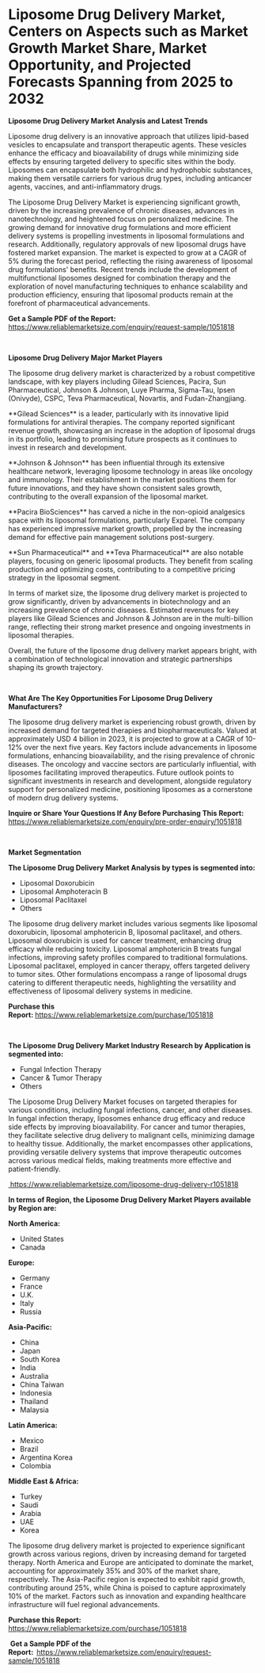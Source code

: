 <p><h1>Liposome Drug Delivery Market, Centers on Aspects such as Market Growth Market Share, Market Opportunity, and Projected Forecasts Spanning from 2025 to 2032</h1></p><p><strong>Liposome Drug Delivery Market Analysis and Latest Trends</strong></p>
<p><p>Liposome drug delivery is an innovative approach that utilizes lipid-based vesicles to encapsulate and transport therapeutic agents. These vesicles enhance the efficacy and bioavailability of drugs while minimizing side effects by ensuring targeted delivery to specific sites within the body. Liposomes can encapsulate both hydrophilic and hydrophobic substances, making them versatile carriers for various drug types, including anticancer agents, vaccines, and anti-inflammatory drugs.</p><p>The Liposome Drug Delivery Market is experiencing significant growth, driven by the increasing prevalence of chronic diseases, advances in nanotechnology, and heightened focus on personalized medicine. The growing demand for innovative drug formulations and more efficient delivery systems is propelling investments in liposomal formulations and research. Additionally, regulatory approvals of new liposomal drugs have fostered market expansion. The market is expected to grow at a CAGR of 5% during the forecast period, reflecting the rising awareness of liposomal drug formulations' benefits. Recent trends include the development of multifunctional liposomes designed for combination therapy and the exploration of novel manufacturing techniques to enhance scalability and production efficiency, ensuring that liposomal products remain at the forefront of pharmaceutical advancements.</p></p>
<p><strong>Get a Sample PDF of the Report:&nbsp;</strong> <a href="https://www.reliablemarketsize.com/enquiry/request-sample/1051818?utm_campaign=2868&utm_medium=2&utm_source=Github&utm_content=ia&utm_term=19042025&utm_id=liposome-drug-delivery">https://www.reliablemarketsize.com/enquiry/request-sample/1051818</a></p>
<p>&nbsp;</p>
<p><strong>Liposome Drug Delivery Major Market Players</strong></p>
<p><p>The liposome drug delivery market is characterized by a robust competitive landscape, with key players including Gilead Sciences, Pacira, Sun Pharmaceutical, Johnson & Johnson, Luye Pharma, Sigma-Tau, Ipsen (Onivyde), CSPC, Teva Pharmaceutical, Novartis, and Fudan-Zhangjiang.</p><p>**Gilead Sciences** is a leader, particularly with its innovative lipid formulations for antiviral therapies. The company reported significant revenue growth, showcasing an increase in the adoption of liposomal drugs in its portfolio, leading to promising future prospects as it continues to invest in research and development.</p><p>**Johnson & Johnson** has been influential through its extensive healthcare network, leveraging liposome technology in areas like oncology and immunology. Their establishment in the market positions them for future innovations, and they have shown consistent sales growth, contributing to the overall expansion of the liposomal market.</p><p>**Pacira BioSciences** has carved a niche in the non-opioid analgesics space with its liposomal formulations, particularly Exparel. The company has experienced impressive market growth, propelled by the increasing demand for effective pain management solutions post-surgery.</p><p>**Sun Pharmaceutical** and **Teva Pharmaceutical** are also notable players, focusing on generic liposomal products. They benefit from scaling production and optimizing costs, contributing to a competitive pricing strategy in the liposomal segment.</p><p>In terms of market size, the liposome drug delivery market is projected to grow significantly, driven by advancements in biotechnology and an increasing prevalence of chronic diseases. Estimated revenues for key players like Gilead Sciences and Johnson & Johnson are in the multi-billion range, reflecting their strong market presence and ongoing investments in liposomal therapies.</p><p>Overall, the future of the liposome drug delivery market appears bright, with a combination of technological innovation and strategic partnerships shaping its growth trajectory.</p></p>
<p>&nbsp;</p>
<p><strong>What Are The Key Opportunities For Liposome Drug Delivery Manufacturers?</strong></p>
<p><p>The liposome drug delivery market is experiencing robust growth, driven by increased demand for targeted therapies and biopharmaceuticals. Valued at approximately USD 4 billion in 2023, it is projected to grow at a CAGR of 10-12% over the next five years. Key factors include advancements in liposome formulations, enhancing bioavailability, and the rising prevalence of chronic diseases. The oncology and vaccine sectors are particularly influential, with liposomes facilitating improved therapeutics. Future outlook points to significant investments in research and development, alongside regulatory support for personalized medicine, positioning liposomes as a cornerstone of modern drug delivery systems.</p></p>
<p><strong>Inquire or Share Your Questions If Any Before Purchasing This Report:</strong> <a href="https://www.reliablemarketsize.com/enquiry/pre-order-enquiry/1051818?utm_campaign=2868&utm_medium=2&utm_source=Github&utm_content=ia&utm_term=19042025&utm_id=liposome-drug-delivery">https://www.reliablemarketsize.com/enquiry/pre-order-enquiry/1051818</a></p>
<p>&nbsp;</p>
<p><strong>Market Segmentation</strong></p>
<p><strong>The Liposome Drug Delivery Market Analysis by types is segmented into:</strong></p>
<p><ul><li>Liposomal Doxorubicin</li><li>Liposomal Amphoteracin B</li><li>Liposomal Paclitaxel</li><li>Others</li></ul></p>
<p><p>The liposome drug delivery market includes various segments like liposomal doxorubicin, liposomal amphotericin B, liposomal paclitaxel, and others. Liposomal doxorubicin is used for cancer treatment, enhancing drug efficacy while reducing toxicity. Liposomal amphotericin B treats fungal infections, improving safety profiles compared to traditional formulations. Liposomal paclitaxel, employed in cancer therapy, offers targeted delivery to tumor sites. Other formulations encompass a range of liposomal drugs catering to different therapeutic needs, highlighting the versatility and effectiveness of liposomal delivery systems in medicine.</p></p>
<p><strong>Purchase this Report:&nbsp;</strong><a href="https://www.reliablemarketsize.com/purchase/1051818?utm_campaign=2868&utm_medium=2&utm_source=Github&utm_content=ia&utm_term=19042025&utm_id=liposome-drug-delivery">https://www.reliablemarketsize.com/purchase/1051818</a></p>
<p>&nbsp;</p>
<p><strong>The Liposome Drug Delivery Market Industry Research by Application is segmented into:</strong></p>
<p><ul><li>Fungal Infection Therapy</li><li>Cancer & Tumor Therapy</li><li>Others</li></ul></p>
<p><p>The Liposome Drug Delivery Market focuses on targeted therapies for various conditions, including fungal infections, cancer, and other diseases. In fungal infection therapy, liposomes enhance drug efficacy and reduce side effects by improving bioavailability. For cancer and tumor therapies, they facilitate selective drug delivery to malignant cells, minimizing damage to healthy tissue. Additionally, the market encompasses other applications, providing versatile delivery systems that improve therapeutic outcomes across various medical fields, making treatments more effective and patient-friendly.</p></p>
<p><a href="https://www.reliablemarketsize.com/liposome-drug-delivery-r1051818?utm_campaign=2868&utm_medium=2&utm_source=Github&utm_content=ia&utm_term=19042025&utm_id=liposome-drug-delivery">&nbsp;https://www.reliablemarketsize.com/liposome-drug-delivery-r1051818</a></p>
<p><strong>In terms of Region, the Liposome Drug Delivery Market Players available by Region are:</strong></p>
<p>
    <p> <strong> North America: </strong>
        <ul>
            <li>United States</li>
            <li>Canada</li>
        </ul>
        </p> 
    <p> <strong> Europe: </strong>
        <ul>
            <li>Germany</li>
            <li>France</li>
            <li>U.K.</li>
            <li>Italy</li>
            <li>Russia</li>
        </ul>
        </p> 
    <p> <strong> Asia-Pacific: </strong>
        <ul>
            <li>China</li>
            <li>Japan</li>
            <li>South Korea</li>
            <li>India</li>
            <li>Australia</li>
            <li>China Taiwan</li>
            <li>Indonesia</li>
            <li>Thailand</li>
            <li>Malaysia</li>
        </ul>
        </p> 
    <p> <strong> Latin America: </strong>
        <ul>
            <li>Mexico</li>
            <li>Brazil</li>
            <li>Argentina Korea</li>
            <li>Colombia</li>
        </ul>
        </p> 
    <p> <strong> Middle East & Africa: </strong>
        <ul>
            <li>Turkey</li>
            <li>Saudi</li>
            <li>Arabia</li>
            <li>UAE</li>
            <li>Korea</li>
        </ul>
    </p>
    </p>
<p><p>The liposome drug delivery market is projected to experience significant growth across various regions, driven by increasing demand for targeted therapy. North America and Europe are anticipated to dominate the market, accounting for approximately 35% and 30% of the market share, respectively. The Asia-Pacific region is expected to exhibit rapid growth, contributing around 25%, while China is poised to capture approximately 10% of the market. Factors such as innovation and expanding healthcare infrastructure will fuel regional advancements.</p></p>
<p><strong>Purchase this Report: </strong><a href="https://www.reliablemarketsize.com/purchase/1051818?utm_campaign=2868&utm_medium=2&utm_source=Github&utm_content=ia&utm_term=19042025&utm_id=liposome-drug-delivery">https://www.reliablemarketsize.com/purchase/1051818</a></p>
<p>&nbsp;<strong>Get a Sample PDF of the Report:&nbsp;&nbsp;</strong><a href="https://www.reliablemarketsize.com/enquiry/request-sample/1051818?utm_campaign=2868&utm_medium=2&utm_source=Github&utm_content=ia&utm_term=19042025&utm_id=liposome-drug-delivery">https://www.reliablemarketsize.com/enquiry/request-sample/1051818</a></p>
<p><strong></strong></p>
<p><p></p><p></p><p></p></p>
